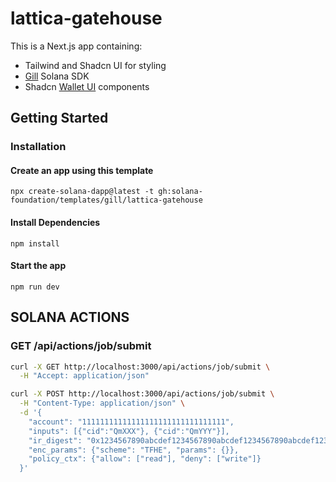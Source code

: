 # lattica-gatehouse

This is a Next.js app containing:

- Tailwind and Shadcn UI for styling
- [Gill](https://gill.site/) Solana SDK
- Shadcn [Wallet UI](https://registry.wallet-ui.dev) components

## Getting Started

### Installation

#### Create an app using this template

```shell
npx create-solana-dapp@latest -t gh:solana-foundation/templates/gill/lattica-gatehouse
```

#### Install Dependencies

```shell
npm install
```

#### Start the app

```shell
npm run dev
```

## SOLANA ACTIONS

### GET /api/actions/job/submit
```bash
curl -X GET http://localhost:3000/api/actions/job/submit \
  -H "Accept: application/json"
```

```bash
curl -X POST http://localhost:3000/api/actions/job/submit \
  -H "Content-Type: application/json" \
  -d '{
    "account": "11111111111111111111111111111111",
    "inputs": [{"cid":"QmXXX"}, {"cid":"QmYYY"}],
    "ir_digest": "0x1234567890abcdef1234567890abcdef1234567890abcdef1234567890abcdef",
    "enc_params": {"scheme": "TFHE", "params": {}},
    "policy_ctx": {"allow": ["read"], "deny": ["write"]}
  }'
```

